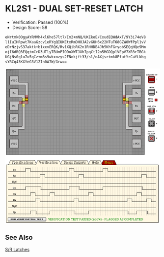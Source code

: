 # KL2S1 - DUAL SET-RESET LATCH

- Verification: Passed (100%)
- Design Score: 58

```
eNrtmk0OgyAYRMVh4xl6he57lt7/Im2+mNQ/UKEkoE/CxudEQWdAxT/9Y3i74eV8
l1IuIHRpwt7KaaGzcv1eRYgQIUKEtxRmDHOJA2vGUH6x22HTuT68GZW0WfPpl1vV
eDrNzjvS37aktk+b1xxvERQK/Rv1XQibRX2n1RHHDB4Jh5KhFGryobSEQqHQe9Mm
ojI6dRQ3EQqtmCrD3UTlyTBUmPIODoXWTJXh7pqCtI2o5MGDQplVEpV7XR3rTBGk
UGjNs0qlu7u5qCz+m3s9wkxozys2FNokjft33/sl/oAXjsrtmk8PfutYrCaYLkbg
sYRCq43KXYeG3V1ZIn0A7W/Grw==
```

![06 KL2S1 DUAL SET-RESET LATCH](./assets/06.png)

## See Also

[S/R Latches](/snippets/sr-latch.md)